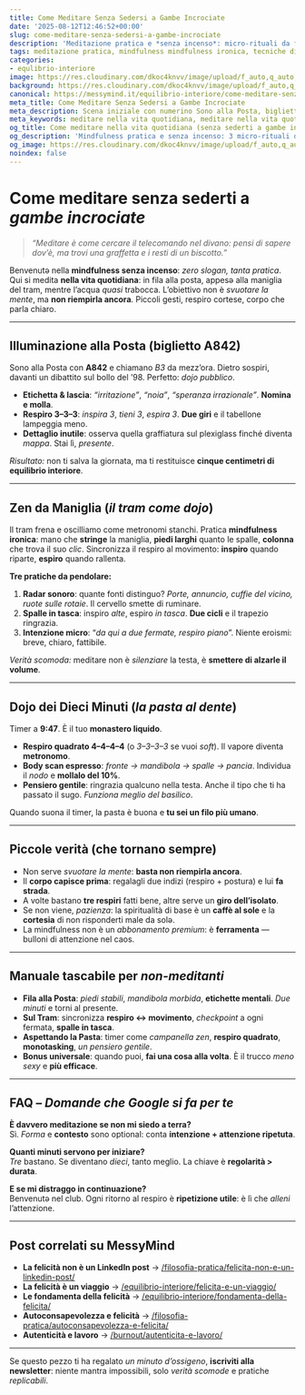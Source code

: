 ```yaml
---
title: Come Meditare Senza Sedersi a Gambe Incrociate
date: '2025-08-12T12:46:52+00:00'
slug: come-meditare-senza-sedersi-a-gambe-incrociate
description: 'Meditazione pratica e *senza incenso*: micro-rituali da fare in coda,sul tram e mentre bolle la pasta. Niente pose di loto, solo vita vera.'
tags: meditazione pratica, mindfulness mindfulness ironica, tecniche di rilassamento, equilibrio interiore, meditare nella vita quotidiana
categories:
- equlibrio-interiore
image: https://res.cloudinary.com/dkoc4knvv/image/upload/f_auto,q_auto,c_pad,b_auto:predominant,ar_21:9,w_1920,dpr_auto/v1754991098/donna-che-medita-in-piedi-nella-natura_clmifr.jpg
background: https://res.cloudinary.com/dkoc4knvv/image/upload/f_auto,q_auto,c_fill,g_auto,ar_16:10,w_800,dpr_auto/v1754991098/donna-che-medita-in-piedi-nella-natura_clmifr.jpg
canonical: https://messymind.it/equilibrio-interiore/come-meditare-senza-sederti-a-gambe-incrociate/
meta_title: Come Meditare Senza Sedersi a Gambe Incrociate
meta_description: Scena iniziale con numerino Sono alla Posta, biglietto A842, chiamano B3 da venti minuti. Davanti a me un signore discute del bollo auto del 1998 con lo zelo d…
meta_keywords: meditare nella vita quotidiana, meditare nella vita quotidiana, mindfulness senza incenso, meditazione pratica, tecniche di rilassamento, equilibrio interiore, mindfulness ironica, micro-rituali mindfulness, meditare in coda, meditazione per principianti
og_title: Come meditare nella vita quotidiana (senza sederti a gambe incrociate
og_description: 'Mindfulness pratica e senza incenso: 3 micro-rituali da fare in coda, sul tram e mentre bolle la pasta. Niente pose di loto, solo vita vera.'
og_image: https://res.cloudinary.com/dkoc4knvv/image/upload/f_auto,q_auto,c_fill,g_auto,ar_16:10,w_800,dpr_auto/v1754991098/donna-che-medita-in-piedi-nella-natura_clmifr.jpg
noindex: false
---
```

# Come **meditare** senza sederti a *gambe incrociate*

> _“Meditare è come cercare il telecomando nel divano: pensi di sapere dov’è, ma trovi una graffetta e i resti di un biscotto.”_

Benvenutə nella **mindfulness senza incenso**: *zero slogan, tanta pratica*. Qui si medita **nella vita quotidiana**: in fila alla posta, appesə alla maniglia del tram, mentre l’acqua *quasi* trabocca. L’obiettivo non è *svuotare la mente*, ma **non riempirla ancora**. Piccoli gesti, respiro cortese, corpo che parla chiaro.

---

## Illuminazione alla Posta (**biglietto A842**)

Sono alla Posta con **A842** e chiamano *B3* da mezz’ora. Dietro sospiri, davanti un dibattito sul bollo del ’98. Perfetto: *dojo pubblico*.

- **Etichetta & lascia**: *“irritazione”*, *“noia”*, *“speranza irrazionale”*. **Nomina e molla**.
- **Respiro 3–3–3**: *inspira 3*, *tieni 3*, *espira 3*. **Due giri** e il tabellone lampeggia meno.
- **Dettaglio inutile**: osserva quella graffiatura sul plexiglass finché diventa *mappa*. Stai lì, *presente*.

*Risultato:* non ti salva la giornata, ma ti restituisce **cinque centimetri di equilibrio interiore**.

---

## Zen da Maniglia (*il tram come dojo*)

Il tram frena e oscilliamo come metronomi stanchi. Pratica **mindfulness ironica**: mano che **stringe** la maniglia, **piedi larghi** quanto le spalle, **colonna** che trova il suo *clic*. Sincronizza il respiro al movimento: **inspiro** quando riparte, **espiro** quando rallenta.

**Tre pratiche da pendolare:**
1. **Radar sonoro**: quante fonti distinguo? *Porte, annuncio, cuffie del vicino, ruote sulle rotaie*. Il cervello smette di ruminare.
2. **Spalle in tasca**: inspiro *alte*, espiro *in tasca*. **Due cicli** e il trapezio ringrazia.
3. **Intenzione micro**: “*da qui a due fermate, respiro piano*”. Niente eroismi: breve, chiaro, fattibile.

*Verità scomoda:* meditare non è *silenziare* la testa, è **smettere di alzarle il volume**.

---

## Dojo dei Dieci Minuti (*la pasta al dente*)

Timer a **9:47**. È il tuo **monastero liquido**.

- **Respiro quadrato 4–4–4–4** (o *3–3–3–3* se vuoi *soft*). Il vapore diventa **metronomo**.
- **Body scan espresso**: *fronte → mandibola → spalle → pancia*. Individua il *nodo* e **mollalo del 10%**.
- **Pensiero gentile**: ringrazia qualcuno nella testa. Anche il tipo che ti ha passato il sugo. *Funziona meglio del basilico*.

Quando suona il timer, la pasta è buona e **tu sei un filo più umano**.

---

## Piccole verità (che tornano sempre)

- Non serve *svuotare la mente*: **basta non riempirla ancora**.  
- Il **corpo capisce prima**: regalagli due indizi (respiro + postura) e lui **fa strada**.  
- A volte bastano **tre respiri** fatti bene, altre serve un **giro dell’isolato**.  
- Se non viene, *pazienza*: la spiritualità di base è un **caffè al sole** e la **cortesia** di non risponderti male da solə.  
- La mindfulness non è un *abbonamento premium*: è **ferramenta** — bulloni di attenzione nel caos.

---

## Manuale tascabile per *non-meditanti*

- **Fila alla Posta**: *piedi stabili*, *mandibola morbida*, **etichette mentali**. *Due minuti* e torni al presente.  
- **Sul Tram**: sincronizza **respiro ↔ movimento**, *checkpoint* a ogni fermata, **spalle in tasca**.  
- **Aspettando la Pasta**: timer come *campanella zen*, **respiro quadrato**, **monotasking**, *un pensiero gentile*.  
- **Bonus universale**: quando puoi, **fai una cosa alla volta**. È il trucco *meno sexy* e **più efficace**.

---

## FAQ – *Domande che Google si fa per te*

**È davvero meditazione se non mi siedo a terra?**  
Sì. *Forma* e **contesto** sono optional: conta **intenzione + attenzione ripetuta**.

**Quanti minuti servono per iniziare?**  
*Tre* bastano. Se diventano *dieci*, tanto meglio. La chiave è **regolarità > durata**.

**E se mi distraggo in continuazione?**  
Benvenutə nel club. Ogni ritorno al respiro è **ripetizione utile**: è lì che *alleni* l’attenzione.

---

## Post correlati su **MessyMind**
- **La felicità non è un LinkedIn post** → [/filosofia-pratica/felicita-non-e-un-linkedin-post/](/filosofia-pratica/felicita-non-e-un-linkedin-post/)  
- **La felicità è un viaggio** → [/equilibrio-interiore/felicita-e-un-viaggio/](/equilibrio-interiore/felicita-e-un-viaggio/)  
- **Le fondamenta della felicità** → [/equilibrio-interiore/fondamenta-della-felicita/](/equilibrio-interiore/fondamenta-della-felicita/)  
- **Autoconsapevolezza e felicità** → [/filosofia-pratica/autoconsapevolezza-e-felicita/](/filosofia-pratica/autoconsapevolezza-e-felicita/)  
- **Autenticità e lavoro** → [/burnout/autenticita-e-lavoro/](/burnout/autenticita-e-lavoro/)

---


Se questo pezzo ti ha regalato *un minuto d’ossigeno*, **iscriviti alla newsletter**: niente mantra impossibili, solo *verità scomode* e pratiche *replicabili*.






